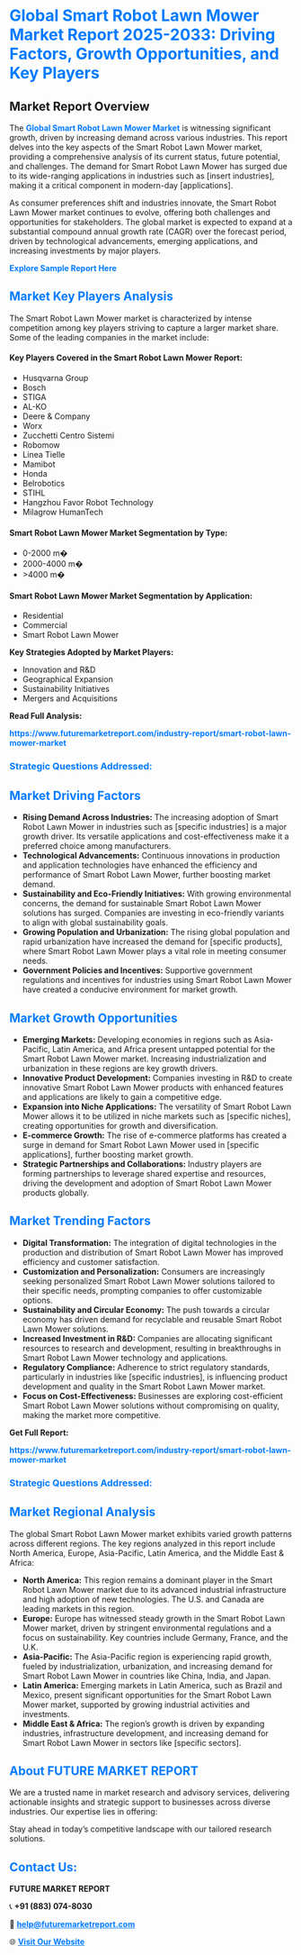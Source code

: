 <h1 style="color: #007BFF;">Global Smart Robot Lawn Mower Market Report 2025-2033: Driving Factors, Growth Opportunities, and Key Players</h1>

<section id="overview">
<h2>Market Report Overview</h2>
<p>The <a href="https://www.futuremarketreport.com/industry-report/smart-robot-lawn-mower-market" style="color: #007BFF; text-decoration: none;"><strong>Global Smart Robot Lawn Mower Market</strong></a> is witnessing significant growth, driven by increasing demand across various industries. This report delves into the key aspects of the Smart Robot Lawn Mower market, providing a comprehensive analysis of its current status, future potential, and challenges. The demand for Smart Robot Lawn Mower has surged due to its wide-ranging applications in industries such as [insert industries], making it a critical component in modern-day [applications].</p>
<p>As consumer preferences shift and industries innovate, the Smart Robot Lawn Mower market continues to evolve, offering both challenges and opportunities for stakeholders. The global market is expected to expand at a substantial compound annual growth rate (CAGR) over the forecast period, driven by technological advancements, emerging applications, and increasing investments by major players.</p>
</section>

<section id="overview">
<p><a href="https://www.futuremarketreport.com/request-sample/reportId=112291" style="color: #007BFF; text-decoration: none;"><strong>Explore Sample Report Here</strong></a></p>
</section>

<section id="key-players">
<h2 style="color: #007BFF;">Market Key Players Analysis</h2>
<p>The Smart Robot Lawn Mower market is characterized by intense competition among key players striving to capture a larger market share. Some of the leading companies in the market include:</p>
<h4>Key Players Covered in the Smart Robot Lawn Mower Report:</h4>
<ul><li>Husqvarna Group</li><li>Bosch</li><li>STIGA</li><li>AL-KO</li><li>Deere &amp; Company</li><li>Worx</li><li>Zucchetti Centro Sistemi</li><li>Robomow</li><li>Linea Tielle</li><li>Mamibot</li><li>Honda</li><li>Belrobotics</li><li>STIHL</li><li>Hangzhou Favor Robot Technology</li><li>Milagrow HumanTech</li></ul>
<h4>Smart Robot Lawn Mower Market Segmentation by Type:</h4>
<ul><li>0-2000 m�</li><li>2000-4000 m�</li><li>&gt;4000 m�</li></ul>

<h4>Smart Robot Lawn Mower Market Segmentation by Application:</h4>
<ul><li>Residential</li><li>Commercial</li><li>Smart Robot Lawn Mower</li></ul>
<p><strong>Key Strategies Adopted by Market Players:</strong></p>
<ul>
<li>Innovation and R&D</li>
<li>Geographical Expansion</li>
<li>Sustainability Initiatives</li>
<li>Mergers and Acquisitions</li>
</ul>
</section>

<section>
<p><strong>Read Full Analysis: </strong></p><a href="https://www.futuremarketreport.com/industry-report/smart-robot-lawn-mower-market" style="color: #007BFF; text-decoration: none;"><strong>https://www.futuremarketreport.com/industry-report/smart-robot-lawn-mower-market</strong></a>
<h3 style="color: #007BFF;">Strategic Questions Addressed:</h3>
</section>

<section id="driving-factors">
<h2 style="color: #007BFF;">Market Driving Factors</h2>
<ul>
<li><strong>Rising Demand Across Industries:</strong> The increasing adoption of Smart Robot Lawn Mower in industries such as [specific industries] is a major growth driver. Its versatile applications and cost-effectiveness make it a preferred choice among manufacturers.</li>
<li><strong>Technological Advancements:</strong> Continuous innovations in production and application technologies have enhanced the efficiency and performance of Smart Robot Lawn Mower, further boosting market demand.</li>
<li><strong>Sustainability and Eco-Friendly Initiatives:</strong> With growing environmental concerns, the demand for sustainable Smart Robot Lawn Mower solutions has surged. Companies are investing in eco-friendly variants to align with global sustainability goals.</li>
<li><strong>Growing Population and Urbanization:</strong> The rising global population and rapid urbanization have increased the demand for [specific products], where Smart Robot Lawn Mower plays a vital role in meeting consumer needs.</li>
<li><strong>Government Policies and Incentives:</strong> Supportive government regulations and incentives for industries using Smart Robot Lawn Mower have created a conducive environment for market growth.</li>
</ul>
</section>

<section id="growth-opportunities">
<h2 style="color: #007BFF;">Market Growth Opportunities</h2>
<ul>
<li><strong>Emerging Markets:</strong> Developing economies in regions such as Asia-Pacific, Latin America, and Africa present untapped potential for the Smart Robot Lawn Mower market. Increasing industrialization and urbanization in these regions are key growth drivers.</li>
<li><strong>Innovative Product Development:</strong> Companies investing in R&D to create innovative Smart Robot Lawn Mower products with enhanced features and applications are likely to gain a competitive edge.</li>
<li><strong>Expansion into Niche Applications:</strong> The versatility of Smart Robot Lawn Mower allows it to be utilized in niche markets such as [specific niches], creating opportunities for growth and diversification.</li>
<li><strong>E-commerce Growth:</strong> The rise of e-commerce platforms has created a surge in demand for Smart Robot Lawn Mower used in [specific applications], further boosting market growth.</li>
<li><strong>Strategic Partnerships and Collaborations:</strong> Industry players are forming partnerships to leverage shared expertise and resources, driving the development and adoption of Smart Robot Lawn Mower products globally.</li>
</ul>
</section>

<section id="trending-factors">
<h2 style="color: #007BFF;">Market Trending Factors</h2>
<ul>
<li><strong>Digital Transformation:</strong> The integration of digital technologies in the production and distribution of Smart Robot Lawn Mower has improved efficiency and customer satisfaction.</li>
<li><strong>Customization and Personalization:</strong> Consumers are increasingly seeking personalized Smart Robot Lawn Mower solutions tailored to their specific needs, prompting companies to offer customizable options.</li>
<li><strong>Sustainability and Circular Economy:</strong> The push towards a circular economy has driven demand for recyclable and reusable Smart Robot Lawn Mower solutions.</li>
<li><strong>Increased Investment in R&D:</strong> Companies are allocating significant resources to research and development, resulting in breakthroughs in Smart Robot Lawn Mower technology and applications.</li>
<li><strong>Regulatory Compliance:</strong> Adherence to strict regulatory standards, particularly in industries like [specific industries], is influencing product development and quality in the Smart Robot Lawn Mower market.</li>
<li><strong>Focus on Cost-Effectiveness:</strong> Businesses are exploring cost-efficient Smart Robot Lawn Mower solutions without compromising on quality, making the market more competitive.</li>
</ul>
</section>

<section>
<p><strong>Get Full Report: </strong></p><a href="https://www.futuremarketreport.com/industry-report/smart-robot-lawn-mower-market" style="color: #007BFF; text-decoration: none;"><strong>https://www.futuremarketreport.com/industry-report/smart-robot-lawn-mower-market</strong></a>
<h3 style="color: #007BFF;">Strategic Questions Addressed:</h3>
</section>


<section id="regional-analysis">
<h2 style="color: #007BFF;">Market Regional Analysis</h2>
<p>The global Smart Robot Lawn Mower market exhibits varied growth patterns across different regions. The key regions analyzed in this report include North America, Europe, Asia-Pacific, Latin America, and the Middle East & Africa:</p>
<ul>
<li><strong>North America:</strong> This region remains a dominant player in the Smart Robot Lawn Mower market due to its advanced industrial infrastructure and high adoption of new technologies. The U.S. and Canada are leading markets in this region.</li>
<li><strong>Europe:</strong> Europe has witnessed steady growth in the Smart Robot Lawn Mower market, driven by stringent environmental regulations and a focus on sustainability. Key countries include Germany, France, and the U.K.</li>
<li><strong>Asia-Pacific:</strong> The Asia-Pacific region is experiencing rapid growth, fueled by industrialization, urbanization, and increasing demand for Smart Robot Lawn Mower in countries like China, India, and Japan.</li>
<li><strong>Latin America:</strong> Emerging markets in Latin America, such as Brazil and Mexico, present significant opportunities for the Smart Robot Lawn Mower market, supported by growing industrial activities and investments.</li>
<li><strong>Middle East & Africa:</strong> The region’s growth is driven by expanding industries, infrastructure development, and increasing demand for Smart Robot Lawn Mower in sectors like [specific sectors].</li>
</ul>
</section>

<footer>
<h2 style="color: #007BFF;">About FUTURE MARKET REPORT</h2>
<p>We are a trusted name in market research and advisory services, delivering actionable insights and strategic support to businesses across diverse industries. Our expertise lies in offering:</p>

<p>Stay ahead in today’s competitive landscape with our tailored research solutions.</p>

<h2 style="color: #007BFF;">Contact Us:</h2>
<p><strong>FUTURE MARKET REPORT</strong></p>
<p>📞 <strong>+91 (883) 074-8030</strong></p>
<p>📧 <strong><a href="mailto:help@futuremarketreport.com" style="color: #007BFF;">help@futuremarketreport.com</a></strong></p>
<p>🌐 <strong><a href="https://www.futuremarketreport.com/" style="color: #007BFF;">Visit Our Website</a></strong></p>
</footer>